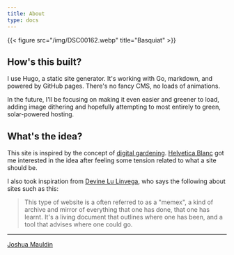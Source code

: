 ```yaml
---
title: About
type: docs
---
```

{{< figure src="/img/DSC00162.webp" title="Basquiat" >}}

## How's this built?
I use Hugo, a static site generator. It's working with Go, markdown, and powered by GitHub pages. There's no fancy CMS, no loads of animations. 

In the future, I'll be focusing on making it even easier and greener to load, adding image dithering and hopefully attempting to most entirely to green, solar-powered hosting.

## What's the idea?

This site is inspired by the concept of [digital gardening](https://www.technologyreview.com/2020/09/03/1007716/digital-gardens-let-you-cultivate-your-own-little-bit-of-the-internet/). [Helvetica Blanc](https://helveticablanc.com) got me interested in the idea after feeling some tension related to what a site should be.

I also took inspiration from [Devine Lu Linvega](https://wiki.xxiivv.com/site/home.html), who says the following about sites such as this:

> This type of website is a often referred to as a "memex", a kind of archive and mirror of everything that one has done, that one has learnt. It's a living document that outlines where one has been, and a tool that advises where one could go. 


---

[Joshua Mauldin](/me)